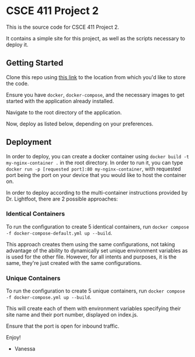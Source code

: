 # CSCE 411 Project 2

This is the source code for CSCE 411 Project 2.

It contains a simple site for this project, as well as the scripts necessary to deploy it.

## Getting Started
Clone this repo using [this link](https://github.com/V-Dickerson/CSCE411Project2.git) to the location from which you'd like to store the code.

Ensure you have `docker`, `docker-compose`, and the necessary images to get started with the application already installed.

Navigate to the root directory of the application. 

Now, deploy as listed below, depending on your preferences.

## Deployment

In order to deploy, you can create a docker container using `docker build -t my-nginx-container .` in the root directory. In order to run it, you can type `docker run -p [requested port]:80 my-nginx-container`, with requested port being the port on your device that you would like to host the container on.

In order to deploy according to the multi-container instructions provided by Dr. Lightfoot, there are 2 possible approaches:

### Identical Containers 

To run the configuration to create 5 identical containers, run `docker compose -f docker-compose-default.yml up --build`.

This approach creates them using the same configurations, not taking advantage of the ability to dynamically set unique environment variables as is used
for the other file. However, for all intents and purposes, it is the same, they're just created with the same configurations.


### Unique Containers
To run the configuration to create 5 unique containers, run `docker compose -f docker-compose.yml up --build`.

This will create each of them with environment variables specifying their site name and their port number, displayed on index.js.


Ensure that the port is open for inbound traffic.

Enjoy!

 - Vanessa